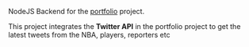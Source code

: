 NodeJS Backend for the [portfolio](https://github.com/AditModi/NBA-Portfolio) project.

This project integrates the __Twitter API__ in the portfolio project to get the latest tweets from the NBA, players, reporters etc
